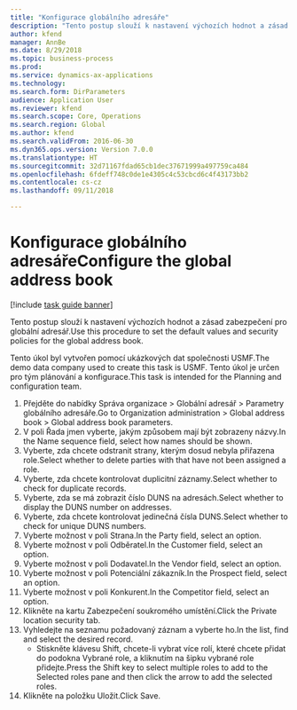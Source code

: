 ```yaml
--- 
title: "Konfigurace globálního adresáře"
description: "Tento postup slouží k nastavení výchozích hodnot a zásad zabezpečení pro globální adresář."
author: kfend
manager: AnnBe
ms.date: 8/29/2018
ms.topic: business-process
ms.prod: 
ms.service: dynamics-ax-applications
ms.technology: 
ms.search.form: DirParameters
audience: Application User
ms.reviewer: kfend
ms.search.scope: Core, Operations
ms.search.region: Global
ms.author: kfend
ms.search.validFrom: 2016-06-30
ms.dyn365.ops.version: Version 7.0.0
ms.translationtype: HT
ms.sourcegitcommit: 32d71167fdad65cb1dec37671999a497759ca484
ms.openlocfilehash: 6fdeff748c0de1e4305c4c53cbcd6c4f43173bb2
ms.contentlocale: cs-cz
ms.lasthandoff: 09/11/2018

---
```

# <a name="configure-the-global-address-book"></a><span data-ttu-id="9d0c5-103">Konfigurace globálního adresáře</span><span class="sxs-lookup"><span data-stu-id="9d0c5-103">Configure the global address book</span></span>

[!include [task guide banner](../../includes/task-guide-banner.md)]

<span data-ttu-id="9d0c5-104">Tento postup slouží k nastavení výchozích hodnot a zásad zabezpečení pro globální adresář.</span><span class="sxs-lookup"><span data-stu-id="9d0c5-104">Use this procedure to set the default values and security policies for the global address book.</span></span> 

<span data-ttu-id="9d0c5-105">Tento úkol byl vytvořen pomocí ukázkových dat společnosti USMF.</span><span class="sxs-lookup"><span data-stu-id="9d0c5-105">The demo data company used to create this task is USMF.</span></span> <span data-ttu-id="9d0c5-106">Tento úkol je určen pro tým plánování a konfigurace.</span><span class="sxs-lookup"><span data-stu-id="9d0c5-106">This task is intended for the Planning and configuration team.</span></span>

1. <span data-ttu-id="9d0c5-107">Přejděte do nabídky Správa organizace > Globální adresář > Parametry globálního adresáře.</span><span class="sxs-lookup"><span data-stu-id="9d0c5-107">Go to Organization administration > Global address book > Global address book parameters.</span></span>
2. <span data-ttu-id="9d0c5-108">V poli Řada jmen vyberte, jakým způsobem mají být zobrazeny názvy.</span><span class="sxs-lookup"><span data-stu-id="9d0c5-108">In the Name sequence field, select how names should be shown.</span></span>
3. <span data-ttu-id="9d0c5-109">Vyberte, zda chcete odstranit strany, kterým dosud nebyla přiřazena role.</span><span class="sxs-lookup"><span data-stu-id="9d0c5-109">Select whether to delete parties with that have not been assigned a role.</span></span>
4. <span data-ttu-id="9d0c5-110">Vyberte, zda chcete kontrolovat duplicitní záznamy.</span><span class="sxs-lookup"><span data-stu-id="9d0c5-110">Select whether to check for duplicate records.</span></span>
5. <span data-ttu-id="9d0c5-111">Vyberte, zda se má zobrazit číslo DUNS na adresách.</span><span class="sxs-lookup"><span data-stu-id="9d0c5-111">Select whether to display the DUNS number on addresses.</span></span>
6. <span data-ttu-id="9d0c5-112">Vyberte, zda chcete kontrolovat jedinečná čísla DUNS.</span><span class="sxs-lookup"><span data-stu-id="9d0c5-112">Select whether to check for unique DUNS numbers.</span></span>
7. <span data-ttu-id="9d0c5-113">Vyberte možnost v poli Strana.</span><span class="sxs-lookup"><span data-stu-id="9d0c5-113">In the Party field, select an option.</span></span>
8. <span data-ttu-id="9d0c5-114">Vyberte možnost v poli Odběratel.</span><span class="sxs-lookup"><span data-stu-id="9d0c5-114">In the Customer field, select an option.</span></span>
9. <span data-ttu-id="9d0c5-115">Vyberte možnost v poli Dodavatel.</span><span class="sxs-lookup"><span data-stu-id="9d0c5-115">In the Vendor field, select an option.</span></span>
10. <span data-ttu-id="9d0c5-116">Vyberte možnost v poli Potenciální zákazník.</span><span class="sxs-lookup"><span data-stu-id="9d0c5-116">In the Prospect field, select an option.</span></span>
11. <span data-ttu-id="9d0c5-117">Vyberte možnost v poli Konkurent.</span><span class="sxs-lookup"><span data-stu-id="9d0c5-117">In the Competitor field, select an option.</span></span>
12. <span data-ttu-id="9d0c5-118">Klikněte na kartu Zabezpečení soukromého umístění.</span><span class="sxs-lookup"><span data-stu-id="9d0c5-118">Click the Private location security tab.</span></span>
13. <span data-ttu-id="9d0c5-119">Vyhledejte na seznamu požadovaný záznam a vyberte ho.</span><span class="sxs-lookup"><span data-stu-id="9d0c5-119">In the list, find and select the desired record.</span></span>
    * <span data-ttu-id="9d0c5-120">Stiskněte klávesu Shift, chcete-li vybrat více rolí, které chcete přidat do podokna Vybrané role, a kliknutím na šipku vybrané role přidejte.</span><span class="sxs-lookup"><span data-stu-id="9d0c5-120">Press the Shift key to select multiple roles to add to the Selected roles pane and then click the arrow to add the selected roles.</span></span>  
14. <span data-ttu-id="9d0c5-121">Klikněte na položku Uložit.</span><span class="sxs-lookup"><span data-stu-id="9d0c5-121">Click Save.</span></span>


